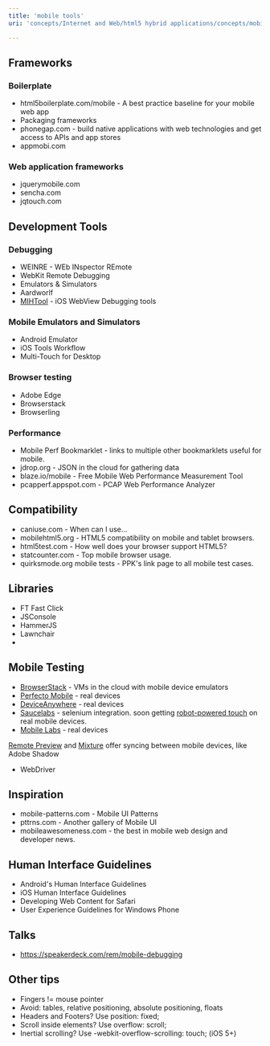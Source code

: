 ```yaml
---
title: 'mobile tools'
uri: 'concepts/Internet and Web/html5 hybrid applications/concepts/mobile tools'

---
```

## Frameworks

### Boilerplate

-   html5boilerplate.com/mobile - A best practice baseline for your mobile web app
-   Packaging frameworks
-   phonegap.com - build native applications with web technologies and get access to APIs and app stores
-   appmobi.com

### Web application frameworks

-   jquerymobile.com
-   sencha.com
-   jqtouch.com

## Development Tools

### Debugging

-   WEINRE - WEb INspector REmote
-   WebKit Remote Debugging
-   Emulators & Simulators
-   Aardworlf
-   [MIHTool](http://www.iunbug.com/mihtool) - iOS WebView Debugging tools

### Mobile Emulators and Simulators

-   Android Emulator
-   iOS Tools Workflow
-   Multi-Touch for Desktop

### Browser testing

-   Adobe Edge
-   Browserstack
-   Browserling

### Performance

-   Mobile Perf Bookmarklet - links to multiple other bookmarklets useful for mobile.
-   jdrop.org - JSON in the cloud for gathering data
-   blaze.io/mobile - Free Mobile Web Performance Measurement Tool
-   pcapperf.appspot.com - PCAP Web Performance Analyzer

## Compatibility

-   caniuse.com - When can I use...
-   mobilehtml5.org - HTML5 compatibility on mobile and tablet browsers.
-   html5test.com - How well does your browser support HTML5?
-   statcounter.com - Top mobile browser usage.
-   quirksmode.org mobile tests - PPK's link page to all mobile test cases.

## Libraries

-   FT Fast Click
-   JSConsole
-   HammerJS
-   Lawnchair
-

## Mobile Testing

-   [BrowserStack](http://www.browserstack.com/mobile-browser-emulator) - VMs in the cloud with mobile device emulators
-   [Perfecto Mobile](http://www.perfectomobile.com/portal/cms/services/web_access_to_real_handsets.html) - real devices
-   [DeviceAnywhere](http://www.keynotedeviceanywhere.com/da-free-product-overview.html) - real devices
-   [Saucelabs](https://saucelabs.com/) - selenium integration. soon getting [robot-powered touch](http://www.youtube.com/watch?v=3vIVcDFoKvs) on real mobile devices.
-   [Mobile Labs](http://mobilelabsinc.com/products/deviceconnect/) - real devices

[Remote Preview](http://www.youtube.com/watch?v=7NvzRfyhd5Q) and [Mixture](http://www.youtube.com/watch?v=ER-la4wunyo) offer syncing between mobile devices, like Adobe Shadow

-   WebDriver

## Inspiration

-   mobile-patterns.com - Mobile UI Patterns
-   pttrns.com - Another gallery of Mobile UI
-   mobileawesomeness.com - the best in mobile web design and developer news.

## Human Interface Guidelines

-   Android's Human Interface Guidelines
-   iOS Human Interface Guidelines
-   Developing Web Content for Safari
-   User Experience Guidelines for Windows Phone

## Talks

-   <https://speakerdeck.com/rem/mobile-debugging>

## Other tips

-   Fingers != mouse pointer
-   Avoid: tables, relative positioning, absolute positioning, floats
-   Headers and Footers? Use position: fixed;
-   Scroll inside elements? Use overflow: scroll;
-   Inertial scrolling? Use -webkit-overflow-scrolling: touch; (iOS 5+)
